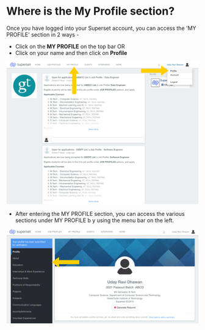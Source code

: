 # Where is the My Profile section?

Once you have logged into your Superset account, you can access the 'MY PROFILE' section in 2 ways -

* Click on the **MY PROFILE** on the top bar OR
* Click on your name and then click on **Profile**

![](../../.gitbook/assets/image%20%28193%29.png)

* After entering the MY PROFILE section, you can access the various sections under MY PROFILE b y using the menu bar on the left.

![](../../.gitbook/assets/image%20%28201%29.png)

